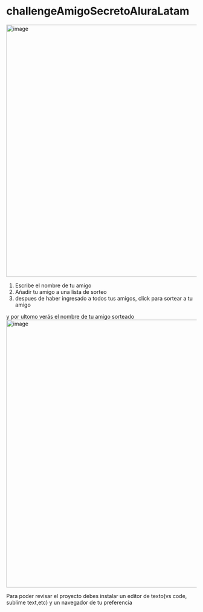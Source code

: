 # challengeAmigoSecretoAluraLatam

<img width="1280" height="666" alt="image" src="https://github.com/user-attachments/assets/1b6b6cdc-0c8c-4939-a2fe-8ed8a20fbbab" />

1. Escribe el nombre de tu amigo 
2. Añadir tu amigo a una lista de sorteo
3. despues de haber ingresado a todos tus amigos, click para sortear a tu amigo


y por ultomo verás el nombre de tu amigo sorteado
<img width="1280" height="707" alt="image" src="https://github.com/user-attachments/assets/82c667ec-41c2-45e7-a04d-e0804ceb7b66" />


Para poder revisar el proyecto debes instalar un editor de texto(vs code, sublime text,etc) y un navegador de tu preferencia
